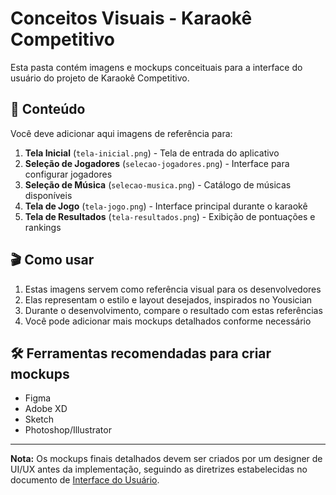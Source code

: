 # Conceitos Visuais - Karaokê Competitivo

Esta pasta contém imagens e mockups conceituais para a interface do usuário do projeto de Karaokê Competitivo.

## 🎨 Conteúdo

Você deve adicionar aqui imagens de referência para:

1. **Tela Inicial** (`tela-inicial.png`) - Tela de entrada do aplicativo
2. **Seleção de Jogadores** (`selecao-jogadores.png`) - Interface para configurar jogadores
3. **Seleção de Música** (`selecao-musica.png`) - Catálogo de músicas disponíveis
4. **Tela de Jogo** (`tela-jogo.png`) - Interface principal durante o karaokê
5. **Tela de Resultados** (`tela-resultados.png`) - Exibição de pontuações e rankings

## 🎬 Como usar

1. Estas imagens servem como referência visual para os desenvolvedores
2. Elas representam o estilo e layout desejados, inspirados no Yousician
3. Durante o desenvolvimento, compare o resultado com estas referências
4. Você pode adicionar mais mockups detalhados conforme necessário

## 🛠️ Ferramentas recomendadas para criar mockups

- Figma
- Adobe XD
- Sketch
- Photoshop/Illustrator

---

**Nota:** Os mockups finais detalhados devem ser criados por um designer de UI/UX antes da implementação, seguindo as diretrizes estabelecidas no documento de [Interface do Usuário](../interface-usuario.md). 